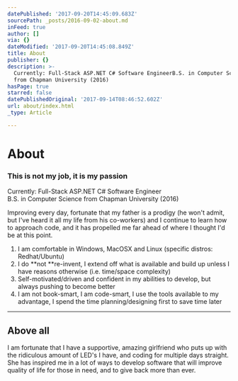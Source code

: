 ```yaml
---
datePublished: '2017-09-20T14:45:09.683Z'
sourcePath: _posts/2016-09-02-about.md
inFeed: true
author: []
via: {}
dateModified: '2017-09-20T14:45:08.849Z'
title: About
publisher: {}
description: >-
  Currently: Full-Stack ASP.NET C# Software EngineerB.S. in Computer Science
  from Chapman University (2016)
hasPage: true
starred: false
datePublishedOriginal: '2017-09-14T08:46:52.602Z'
url: about/index.html
_type: Article

---
```

# About

### **This is not my job, it is my passion**

Currently: Full-Stack ASP.NET C\# Software Engineer  
B.S. in Computer Science from Chapman University (2016)

Improving every day, fortunate that my father is a prodigy (he won't admit, but I've heard it all my life from his co-workers) and I continue to learn how to approach code, and it has propelled me far ahead of where I thought I'd be at this point.

1. I am comfortable in Windows, MacOSX and Linux (specific distros: Redhat/Ubuntu)
2. I do **not **re-invent, I extend off what is available and build up unless I have reasons otherwise (i.e. time/space complexity)
3. Self-motivated/driven and confident in my abilities to develop, but always pushing to become better
4. I am not book-smart, I am code-smart, I use the tools available to my advantage, I spend the time planning/designing first to save time later

---

## **Above all**

I am fortunate that I have a supportive, amazing girlfriend who puts up with the ridiculous amount of LED's I have, and coding for multiple days straight. She has inspired me in a lot of ways to develop software that will improve quality of life for those in need, and to give back more than ever.